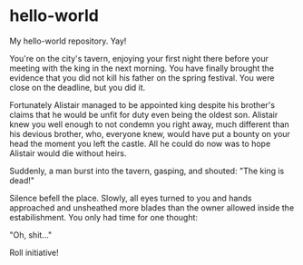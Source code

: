 # hello-world
My hello-world repository. Yay!

You're on the city's tavern, enjoying your first night there before your meeting with the king in the next morning. You have finally brought the evidence that you did not kill his father on the spring festival. You were close on the deadline, but you did it.

Fortunately Alistair managed to be appointed king despite his brother's claims that he would be unfit for duty even being the oldest son. Alistair knew you well enough to not condemn you right away, much different than his devious brother, who, everyone knew, would have put a bounty on your head the moment you left the castle. All he could do now was to hope Alistair would die without heirs.

Suddenly, a man burst into the tavern, gasping, and shouted:
"The king is dead!"

Silence befell the place. Slowly, all eyes turned to you and hands approached and unsheathed more blades than the owner allowed inside the estabilishment. You only had time for one thought:

"Oh, shit..."

Roll initiative!
